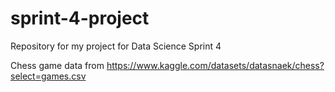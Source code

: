 # sprint-4-project
Repository for my project for Data Science Sprint 4

Chess game data from https://www.kaggle.com/datasets/datasnaek/chess?select=games.csv
